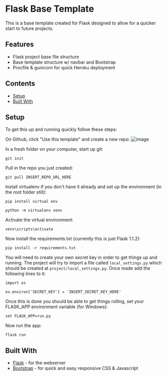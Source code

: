 # Flask Base Template

This is a base template created for Flask designed to allow for a quicker start to future projects.

## Features

- Flask project base file structure
- Base template structure w/ navbar and Bootstrap
- Procfile & gunicorn for quick Heroku deployment

## Contents

- [Setup](#Setup)
- [Built With](#built-with)

## Setup

To get this up and running quickly follow these steps:

On Github, click "Use this template" and create a new repo:
![image](https://user-images.githubusercontent.com/33850990/89134476-303e1700-d4eb-11ea-87df-02e00ddbcb0d.png)

In a fresh folder on your computer, start up git:
```
git init
```

Pull in the repo you just created:
```
git pull INSERT_REPO_URL_HERE
```

Install virtualenv if you don't have it already and set up the environment (in the root folder still):
```
pip install virtual env
```
```
python -m virtualenv venv
```
Activate the virtual environment:
```
venv\scripts\activate
```

Now install the requirements.txt (currently this is just Flask 1.1.2):
```
pip install -r requirements.txt
```

You will need to create your own secret key in order to get things up and running.  The project will try to import a file called ```local_settings.py``` which should be created at ```project/local_settings.py```.  Once made add the following lines to it:
```
import os

os.environ['SECRET_KEY'] = 'INSERT_SECRET_KEY_HERE'
```

Once this is done you should be able to get things rolling, set your FLASK_APP environment variable (for Windows):
```
set FLASK_APP=run.py
```

Now run the app:
```
flask run
```

## Built With

- [Flask](https://flask.palletsprojects.com/en/1.1.x/) - for the webserver
- [Bootstrap](https://getbootstrap.com/docs/4.0/getting-started/introduction/) - for quick and easy responsive CSS & Javascript
